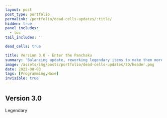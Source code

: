 ```yaml
---
layout: post
post_type: portfolio
permalink: /portfolio/dead-cells-updates/:title/
hidden: true
panel_includes:
  - toc
tail_includes: ''

dead_cells: true

title: Version 3.0 - Enter the Panchaku
summary: 'Balancing update, reworking legendary items to make them more unique.'
image: /assets/img/posts/portfolio/dead-cells-updates/30/header.png
date: 2022-08-03
tags: [Programming,Haxe]
invisible: true
---
```


## Version 3.0

Legendary